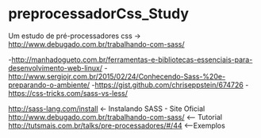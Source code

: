 # preprocessadorCss_Study
Um estudo de pré-processadores css -> http://www.debugado.com.br/trabalhando-com-sass/

-http://manhadogueto.com.br/ferramentas-e-bibliotecas-essenciais-para-desenvolvimento-web-linux/
-http://www.sergiojr.com.br/2015/02/24/Conhecendo-Sass-%20e-preparando-o-ambiente/
-https://gist.github.com/chriseppstein/674726
-https://css-tricks.com/sass-vs-less/

http://sass-lang.com/install <- Instalando SASS - Site Oficial
http://www.debugado.com.br/trabalhando-com-sass/ <-- Tutorial
http://tutsmais.com.br/talks/pre-processadores/#/44 <--Exemplos